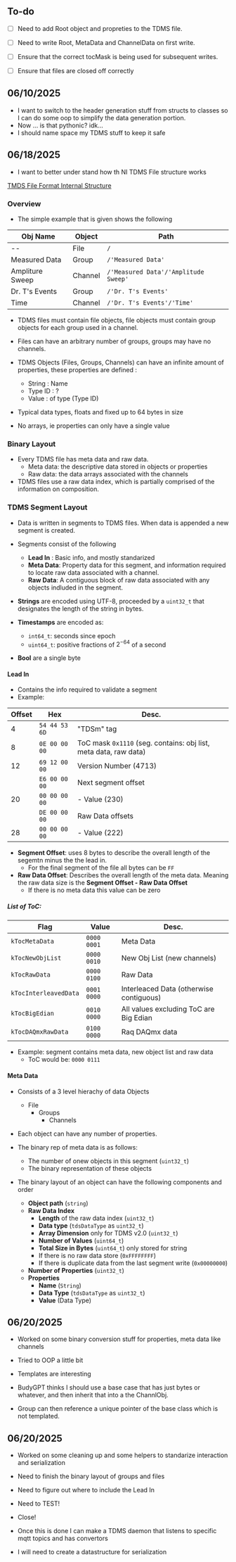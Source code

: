 ## To-do 
- [ ] Need to add Root object and propreties to the TDMS file.
- [ ] Need to write Root, MetaData and ChannelData on first write. 
- [ ] Ensure that the correct tocMask is being used for subsequent writes. 
- [ ] Ensure that files are closed off correctly


## 06/10/2025
- I want to switch to the header generation stuff from structs to classes so I can do some oop to simplify the data generation portion.
- Now ... is that pythonic? idk...
- I should name space my TDMS stuff to keep it safe

## 06/18/2025

- I want to better under stand how th NI TDMS File structure works

[TMDS File Format Internal Structure](https://www.ni.com/en/support/documentation/supplemental/07/tdms-file-format-internal-structure.html?srsltid=AfmBOookSFum294uK7L5jSDPN_VB-4Rak8-xAsLs35Vfw_VPa9-sLOWx)


### Overview
- The simple example that is given shows the following


| Obj Name | Object | Path |
| -------- | ------ | ---- |
| -- | File | `/` |
| Measured Data | Group | `/'Measured Data'` |
| Ampliture Sweep | Channel | `/'Measured Data'/'Amplitude Sweep'` |
| Dr. T's Events | Group | `/'Dr. T's Events'` |
| Time | Channel | `/'Dr. T's Events'/'Time'` |


- TDMS files must contain file objects, file objects must contain group objects for each group used in a channel.
- Files can have an arbitrary number of groups, groups may have no channels.

- TDMS Objects (Files, Groups, Channels) can have an infinite amount of properties, these properties are defined :
    - String : Name
    - Type ID : ?
    - Value : of type (Type ID)
- Typical data types, floats and fixed up to 64 bytes in size
- No arrays, ie properties can only have a single value 

### Binary Layout
- Every TDMS file has meta data and raw data. 
    - Meta data: the descriptive data stored in objects or properties
    - Raw data: the data arrays associated with the channels 
- TDMS files use a raw data index, which is partially comprised of the information on composition.

### TDMS Segment Layout
- Data is written in segments to TDMS files. When data is appended a new segment is created.
- Segments consist of the following
    - **Lead In** : Basic info, and mostly standarized
    - **Meta Data**: Property data for this segment, and information required to locate raw data associated with a channel.
    - **Raw Data**: A contiguous block of raw data associated with any objects indluded in the segment. 

- **Strings** are encoded using UTF-8, proceeded by a `uint32_t` that designates the length of the string in bytes.
- **Timestamps** are encoded as:
    - `int64_t`: seconds since epoch
    - `uint64_t`: positive fractions of $2^{-64}$ of a second
- **Bool** are a single byte 

#### Lead In 
- Contains the info required to validate a segment 
- Example:

| Offset | Hex | Desc. |
| ------ | ------ | ----- |
| 4 | `54 44 53 6D` | "TDSm" tag |
| 8 | `0E 00 00 00` | ToC mask `0x1110` (seg. contains: obj list, meta data, raw data) |
| 12 | `69 12 00 00` | Version Number (4713) |
| | `E6 00 00 00` | Next segment offset |
| 20| `00 00 00 00` | - Value (230)|
| | `DE 00 00 00` | Raw Data offsets |
| 28 | `00 00 00 00` | - Value (222) |

- **Segment Offset**: uses 8 bytes to describe the overall length of the segemtn minus the the lead in.
    - For the final segment of the file all bytes can be `FF`
- **Raw Data Offset**: Describes the overall length of the meta data. Meaning the raw data size is the **Segment Offset - Raw Data Offset**
    - If there is no meta data this value can be zero

##### List of ToC:

| Flag | Value | Desc. |
| ---- | ----- | ----- |
| `kTocMetaData` | `0000 0001` | Meta Data |
| `kTocNewObjList` | `0000 0010` | New Obj List (new channels) |
| `kTocRawData` | `0000 0100` | Raw Data |
| `kTocInterleavedData` | `0001 0000` | Interleaced Data (otherwise contiguous)|
| `kTocBigEdian` | `0010 0000` | All values excluding ToC are Big Edian |
| `kTocDAQmxRawData` | `0100 0000` | Raq DAQmx data |

- Example: segment contains meta data, new object list and raw data 
    - ToC would be: `0000 0111`

#### Meta Data 
- Consists of a 3 level hierachy of data Objects
    - File 
        - Groups 
            - Channels 
- Each object can have any number of properties. 
- The binary rep of meta data is as follows:
    - The number of onew objects in this segment (`uint32_t`)
    - The binary representation of these objects 

- The binary layout of an object can have the following components and order 
    - **Object path**  (`string`)
    - **Raw Data Index**
        - **Length** of the raw data index (`uint32_t`)
        - **Data type** (`tdsDataType` as `uint32_t`)
        - **Array Dimension** only for TDMS v2.0 (`uint32_t`)
        - **Number of Values** (`uint64_t`)
        - **Total Size in Bytes** (`uint64_t`) only stored for string
        - If there is no raw data store (`0xFFFFFFFF`)
        - If there is duplicate data from the last segment write (`0x00000000`)
    - **Number of Properties** (`uint32_t`)
    - **Properties**
        - **Name** (`String`)
        - **Data Type** (`tdsDataType` as `uint32_t`)
        - **Value** (Data Type)

## 06/20/2025
- Worked on some binary conversion stuff for properties, meta data like channels 
- Tried to OOP a little bit 
- Templates are interesting 

- BudyGPT thinks I should use a base case that has just bytes or whatever, and then inherit that into a the ChannlObj.
- Group can then reference a unique pointer of the base class which is not templated.

## 06/20/2025
- Worked on some cleaning up and some helpers to standarize interaction and serialization 
- Need to finish the binary layout of groups and files 
- Need to figure out where to include the Lead In 
- Need to TEST! 
- Close! 

- Once this is done I can make a TDMS daemon that listens to specific mqtt topics and has convertors 
- I will need to create a datastructure for serialization 

